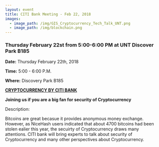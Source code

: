 ```yaml
---
layout: event
title: CITI Bank Meeting - Feb 22, 2018
images:
  - image_path: /img/GIS_Cryptocurrency_Tech_Talk_UNT.png
  - image_path: /img/blockchain.png
---
```



### Thursday February 22st from 5:00-6:00 PM at UNT Discover Park B185


**Date:** Thursday February 22th, 2018

**Time:** 5:00 - 6:00 P.M.

**Where:** Discovery Park B185

**[CRYPTOCURRENCY BY CITI BANK](https://untcybersecurity.com/events/GIS_Cryptocurrency_Tech_Talk_UNT.pdf)**

**Joining us if you are a big fan for security of Cryptocurrency**

Description:

Bitcoins are great becasue it provides anonymous money exchange. However, as NiceHash users indicated that about 4700 bitcoins had been stolen ealier this year, the secuirty of Cryptocurrency draws many attentions. CITI bank will bring experts to talk about security of Cryptocurrency and many other perspectives about Cryptocurrency. 





